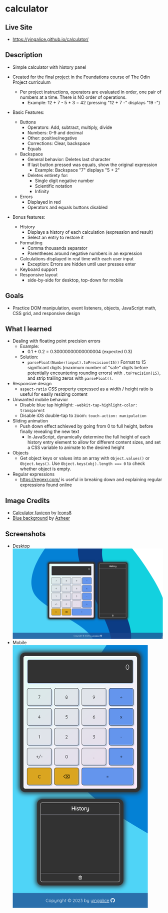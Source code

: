 # calculator

## Live Site
- https://yingalice.github.io/calculator/

## Description
- Simple calculator with history panel
- Created for the final [project](https://www.theodinproject.com/lessons/foundations-calculator) in the Foundations course of The Odin Project curriculum
  - Per project instructions, operators are evaluated in order, one pair of numbers at a time.  There is NO order of operations.
    - Example: 12 + 7 - 5 * 3 = 42 (pressing "12 + 7 -" displays "19 -")
- Basic Features:
  - Buttons
    - Operators: Add, subtract, multiply, divide
    - Numbers: 0-9 and decimal
    - Other: positive/negative
    - Corrections: Clear, backspace
    - Equals
  - Backspace
    - General behavior: Deletes last character
    - If last button pressed was equals, show the original expression
      - Example: Backspace "7" displays "5 + 2"
    - Deletes entirety for:
      - Single digit negative number
      - Scientific notation
      - Infinity
  - Errors
    - Displayed in red
    - Operators and equals buttons disabled
  
- Bonus features:
  - History
    - Displays a history of each calculation (expression and result)
    - Select an entry to restore it
  - Formatting
    - Comma thousands separator
    - Parentheses around negative numbers in an expression
  - Calculations displayed in real time with each user input
    - Exception: Errors are hidden until user presses enter
  - Keyboard support
  - Responsive layout
    - side-by-side for desktop, top-down for mobile

## Goals
- Practice DOM manipulation, event listeners, objects, JavaScript math, CSS grid, and responsive design

## What I learned
- Dealing with floating point precision errors
  - Example: 
    - 0.1 + 0.2 = 0.30000000000000004 (expected 0.3)
  - Solution:
    -  `parseFloat(Number(input).toPrecision(15))`  Format to 15 significant digits (maximum number of "safe" digits before potentially encountering rounding errors) with `.toPrecision(15)`, and strip trailing zeros with `parseFloat()`.
- Responsive design
  - `aspect-ratio` CSS property expressed as a width / height ratio is useful for easily resizing content
- Unwanted mobile behavior
  - Disable blue tap highlight: `-webkit-tap-highlight-color: transparent`
  - Disable iOS double-tap to zoom: `touch-action: manipulation`
- Sliding animation
  - Push down effect achieved by going from 0 to full height, before finally revealing the new text
    - In JavaScript, dynamically determine the full height of each history entry element to allow for different content sizes, and set a CSS variable to animate to the desired height
- Objects
  - Get object keys or values into an array with `Object.values()` or `Object.keys()`.  Use `Object.keys(obj).length === 0` to check whether object is empty.
- Regular expressions
  - https://regexr.com/ is useful in breaking down and explaining regular expressions found online

## Image Credits
- [Calculator favicon](https://icons8.com/icon/F2XZx3KpVSbK/calculator) by [Icons8](https://icons8.com)
- [Blue background](https://pixabay.com/vectors/background-pattern-texture-modern-6230889/) by [Azheer](https://pixabay.com/users/azheer-17448000/)

## Screenshots
- Desktop  
![desktop layout](./img/screenshots/desktop-layout.png)
- Mobile  
![mobile layout](./img/screenshots/mobile-layout.png)